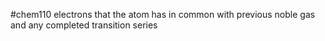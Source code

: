 #chem110 
electrons that the atom has in common with previous noble gas and any completed transition series